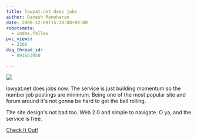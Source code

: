 ```yaml
---
title: lowyat.net does jobs
author: Danesh Manoharan
date: 2008-12-09T15:28:08+00:00
robotsmeta:
  - index,follow
pvc_views:
  - 2366
dsq_thread_id:
  - 891663950

---
```

![](http://farm4.static.flickr.com/3116/3095791492_ec593d6054.jpg)

lowyat.net does jobs now. The service is just building momentum so the number job postings are minimum. Being one of the most popular site and forum around it's not gonna be hard to get the ball rolling.

The site design's not bad too. Web 2.0 and simple to navigate. O ya, and the service is free.

[Check It Out!][2]

 [1]: http://www.flickr.com/photos/dannyportal/3095791492/ "Screenshot-Find IT jobs on jobs.lowyat.net - Mozilla Firefox by Danesh Manoharan, on Flickr"
 [2]: http://jobs.lowyat.net/